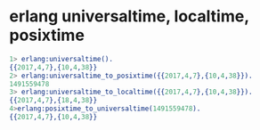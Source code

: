 # erlang universaltime, localtime, posixtime

``` erlang
1> erlang:universaltime().
{{2017,4,7},{10,4,38}}
2> erlang:universaltime_to_posixtime({{2017,4,7},{10,4,38}}).
1491559478
3> erlang:universaltime_to_localtime({{2017,4,7},{10,4,38}}).
{{2017,4,7},{18,4,38}}
4>erlang:posixtime_to_universaltime(1491559478).
{{2017,4,7},{10,4,38}}

```

